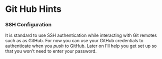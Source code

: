Git Hub Hints
=============



### SSH Configuration

It is standard to use SSH authentication while interacting with Git remotes such as as GitHub. For now you can use your GitHub credentials to authenticate when you _push_ to GitHub. Later on I'll help you get set up so that you won't need to enter your password. 
